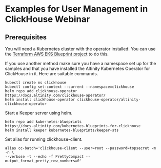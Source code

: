 # Examples for User Management in ClickHouse Webinar

## Prerequisites

You will need a Kubernetes cluster with the operator installed. You
can use the [Terraform AWS EKS Blueprint project](https://github.com/Altinity/terraform-aws-eks-clickhouse)
to do this.

If you use another method make sure you have a namespace set up for
the samples and that you have installed the Altinity Kubernetes
Operator for ClickHouse in it. Here are suitable commands.

```
kubectl create ns clickhouse
kubectl config set-context --current --namespace=clickhouse
helm repo add clickhouse-operator https://docs.altinity.com/clickhouse-operator/
helm install clickhouse-operator clickhouse-operator/altinity-clickhouse-operator
```

Start a Keeper server using helm.
```
helm repo add kubernetes-blueprints https://docs.altinity.com/kubernetes-blueprints-for-clickhouse
helm install keeper kubernetes-blueprints/keeper-sts
```

Set alias for running clickhouse-client. 
```
alias cc-batch='clickhouse-client --user=root --password=topsecret -m -n \
--verbose -t --echo -f PrettyCompact --output_format_pretty_row_numbers=0'
```
